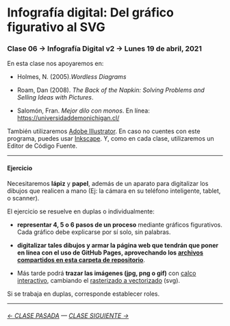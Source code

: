 # Infografía digital: Del gráfico figurativo al SVG

### Clase 06 → Infografía Digital v2 → Lunes 19 de abril, 2021

En esta clase nos apoyaremos en:

- Holmes, N. (2005).*Wordless Diagrams*

- Roam, Dan (2008). *The Back of the Napkin: Solving Problems and Selling Ideas with Pictures*.

- Salomón, Fran. *Mejor dilo con monos*. En línea: https://universidaddemonichigan.cl/

También utilizaremos [Adobe Illustrator](https://www.adobe.com/la/products/illustrator.html). En caso no cuentes con este programa, puedes usar [Inkscape](https://inkscape.org/es/). Y, como en cada clase, utilizaremos un Editor de Código Fuente.

- - - - - - - - - - 

#### Ejercicio

Necesitaremos **lápiz** y **papel**, además de un aparato para digitalizar los dibujos que realicen a mano (Ej: la cámara en su teléfono inteligente, tablet, o scanner).

El ejercicio se resuelve en duplas o individualmente:

- **representar 4, 5 o 6 pasos de un proceso** mediante gráficos figurativos. Cada gráfico debe explicarse por sí solo, sin palabras.

- **digitalizar tales dibujos y armar la página web que tendrán que poner en línea con el uso de GitHub Pages, aprovechando los [archivos compartidos en esta carpeta de repositorio](https://profesorfaco.github.io/dno075-2021-1/clase-06/)**. 

- Más tarde podrá **trazar las imágenes (jpg, png o gif)** con [calco interactivo](https://www.youtube.com/watch?v=i4RjPqsi-Fw), cambiando el [rasterizado a vectorizado](https://helpx.adobe.com/es/photoshop-elements/key-concepts/raster-vector.html) (svg).

Si se trabaja en duplas, corresponde establecer roles.

- - - - - - - -

###### [← CLASE PASADA](https://github.com/profesorfaco/dno075-2021/tree/main/clase-05) — [CLASE SIGUIENTE →](https://github.com/profesorfaco/dno075-2021/tree/main/clase-07) 

